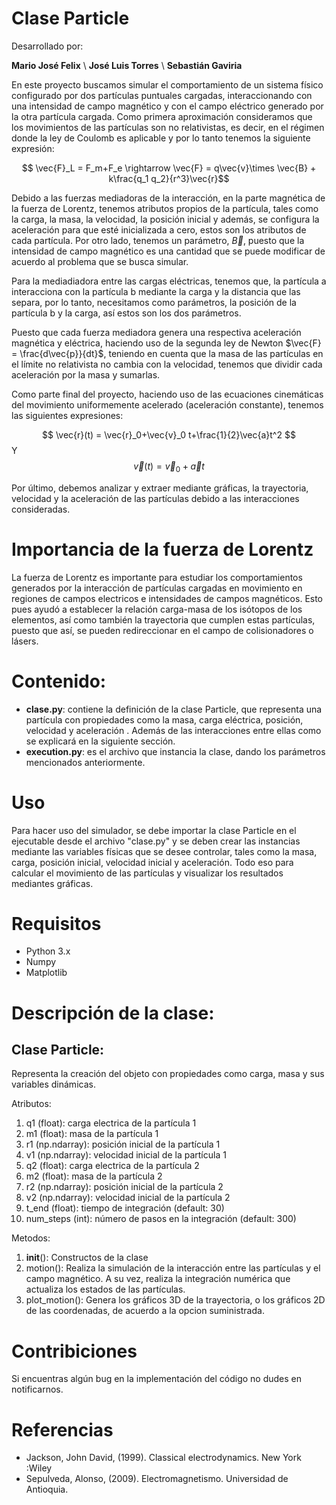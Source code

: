 # Clase Particle

Desarrollado por:

**Mario José Felix** \\
**José Luis Torres** \\
**Sebastián Gaviria**

En este proyecto buscamos simular el comportamiento de un sistema físico configurado por dos partículas puntuales cargadas, interaccionando con una intensidad de campo magnético y con el campo eléctrico generado por la otra partícula cargada. Como primera aproximación consideramos que los movimientos de las partículas son no relativistas, es decir, en el régimen donde la ley de Coulomb es aplicable y por lo tanto tenemos la siguiente expresión:

$$ \vec{F}_L = F_m+F_e \rightarrow \vec{F} = q\vec{v}\times \vec{B} + k\frac{q_1 q_2}{r^3}\vec{r}$$

Debido a las fuerzas mediadoras de la interacción, en la parte magnética de la fuerza de Lorentz, tenemos atributos propios de la partícula, tales como la carga, la masa, la velocidad, la posición inicial y además, se configura la aceleración para que esté inicializada a cero, estos son los atributos de cada partícula. Por otro lado, tenemos un parámetro, $\vec{B}$, puesto que la intensidad de campo magnético es una cantidad que se puede modificar de acuerdo al problema que se busca simular.

Para la mediadiadora entre las cargas eléctricas, tenemos que, la partícula a interacciona con la partícula b mediante la carga y la distancia que las separa, por lo tanto, necesitamos como parámetros, la posición de la partícula b y la carga,  así estos son los dos parámetros.

Puesto que cada fuerza mediadora genera una respectiva aceleración magnética y eléctrica, haciendo uso de la segunda ley de Newton $\vec{F} = \frac{d\vec{p}}{dt}$, teniendo en cuenta que la masa de las partículas en el límite no relativista no cambia con la velocidad, tenemos que dividir cada aceleración por la masa y sumarlas.

Como parte final del proyecto, haciendo uso de las ecuaciones cinemáticas del movimiento uniformemente acelerado (aceleración constante), tenemos las siguientes expresiones:

$$ \vec{r}(t) = \vec{r}_0+\vec{v}_0 t+\frac{1}{2}\vec{a}t^2 $$
Y
$$ \vec{v}(t) = \vec{v}_0+\vec{a}t $$

Por último, debemos analizar y extraer mediante gráficas, la trayectoria, velocidad y la aceleración de las partículas debido a las interacciones consideradas.


# Importancia de la fuerza de Lorentz

La fuerza de Lorentz es importante para estudiar los comportamientos generados por la interacción de partículas cargadas en movimiento en regiones de campos electricos e intensidades de campos magnéticos. Esto pues ayudó a establecer la relación carga-masa de los isótopos de los elementos, así como también la trayectoria que cumplen estas partículas, puesto que así, se pueden redireccionar en el campo de colisionadores o lásers.

# Contenido:

* **clase.py**: contiene la definición de la clase Particle, que representa una partícula con propiedades como la masa, carga eléctrica, posición, velocidad y aceleración . Además de las interacciones entre ellas como se explicará en la siguiente sección.
* **execution.py**: es el archivo que instancia la clase, dando los parámetros mencionados anteriormente.

# Uso

Para hacer uso del simulador, se debe importar la clase Particle en el ejecutable desde el archivo "clase.py" y se deben crear las instancias mediante las variables físicas que se desee controlar, tales como la masa, carga, posición inicial, velocidad inicial y aceleración. Todo eso para calcular el movimiento de las partículas y visualizar los resultados mediantes gráficas.

# Requisitos

* Python 3.x
* Numpy
* Matplotlib

# Descripción de la clase:

## Clase Particle:

Representa la creación del objeto con propiedades como carga, masa y sus variables dinámicas.

Atributos:

1. q1 (float): carga electrica de la partícula 1
2. m1 (float): masa de la partícula 1
3.  r1 (np.ndarray): posición inicial de la partícula 1
4.  v1 (np.ndarray): velocidad inicial de la partícula 1
5.  q2 (float): carga electrica de la partícula 2
6.  m2 (float): masa de la partícula 2
7.  r2 (np.ndarray): posición inicial de la partícula 2
8.  v2 (np.ndarray): velocidad inicial de la partícula 2
9.  t_end (float): tiempo de integración (default: 30)
10. num_steps (int): número de pasos en la integración (default: 300)

Metodos:

1.  __init__(): Constructos de la clase
2.  motion(): Realiza la simulación de la interacción entre las partículas y el campo magnético.
    A su vez, realiza la integración numérica que actualiza los estados de las partículas.
3.  plot_motion(): Genera los gráficos 3D de la trayectoria, o los gráficos 2D de las coordenadas, de acuerdo a la opcion suministrada.

# Contribiciones
Si encuentras algún bug en la implementación del código no dudes en notificarnos.

# Referencias

- Jackson, John David, (1999). Classical electrodynamics. New York :Wiley
- Sepulveda, Alonso, (2009). Electromagnetismo. Universidad de Antioquia.